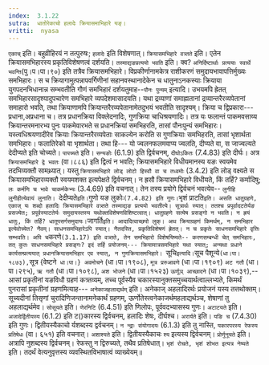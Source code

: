 ```yaml
---
index:  3.1.22
sutra:  धातोरेकाचो हलादेः क्रियासमाभिहारे यङ्।
vritti:  nyasa
---
```


`एकाच्` इति। बहुव्रीहिरयं न तत्पुरुषः; `हलादेः` इति विशेषणात्। `क्रियासमभिहारे वत्र्तते` इति। एतेन क्रियासमभिहारस्य प्रकृतिविशेषणत्वं दर्शयति। `तस्माद्यङप्रत्ययो भवति` इति। क्व? `अनिर्दिष्टार्थाः प्रत्ययाः स्वार्थे भवन्ति`(पु।प।पा।९०) इति तत्रैव क्रियासमभिहारे। विप्रकीर्णानामकेत्र राशीकरणं समुदायभावापत्तिर्मुख्यः समभिहारः। स च क्रियागामुत्पन्नापवर्गिणीनां सहानवस्थानादेकेन च धातुनाऽनकस्याः क्रियाया युगपदनभिधानान्न सम्भवतीति गौणं समभिहारं दर्शयतुमाह--`पौनः पुन्यम्` इत्यादि। उभयमपि ह्रेतत् समभिहारसादृश्यादुपचारेण समभिहारे व्यपदेशमासादयति। यथा द्रव्याणां समाह्मतानां द्रव्यान्तरैरव्यपेतानां समाहारो भवति, तथा क्रियाणामपि क्रियान्तरैरव्यपेतानामेतदुभयं भवतीति सादृश्यम्। क्रिया च द्विप्रकारा--- प्रधाना,अप्रधाना च। तत्र प्रधानक्रिया विक्लेदनादिः, गुणक्रिया चाधिश्रयणादिः। तत्र यः फलान्तं पाकमवसाय्य क्रियान्तरमनारभ्य पुनः पाकमेवारभते स प्रधानक्रियां समभिहरति, तासां पौनःपुन्यं समभिहारः। यस्त्वधिश्रयणादीरेव क्रियाः क्रियान्तरैरव्यपेताः साकल्येन करोति स गुणक्रियाः समभिहरति, तासां भृशार्थता समभिहारः। फलातिरेको वा भृशार्थता। तथा हि--- यो ज्वलनफलमवाप्य ज्वलति, दीप्यते वा, स जाज्वल्यते देदीप्यते इति चोच्यते। `पापच्यते` इति। `सन्यङोः` (6.1.9) इति द्विर्वचनम्, `दीघोऽकितः` (7.4.83) इति दीर्घः। अत्र `क्रियासमभिहारे द्वे भवतः` (वा।८८६) इति द्वित्वं न भवति; क्रियासमभिहारे विधीयमानस्य यङः स्वयमेव तदभिव्यक्तौ सामथ्र्यात्। यस्तु `क्रियासमभिहारे लोड् लोटो हिस्वौ वा च तध्वमोः` (3.4.2) इति लोड् वक्ष्यते स क्रियासमभिहारव्यक्तौ स्वयमशक्त इत्यपेक्षते द्विर्वचनम्। न ह्रसौ क्रियासमभिहारे विधीयते, किं तर्हि? कर्मादिषु; `लः कर्मणि च भावे चाकर्मकेभ्यः` (3.4.69) इति वचनात्। तेन तस्य प्रयोगे द्विर्वचनं भवत्येव-- `लुनीहि लुनीहीत्येवायं लुनाति। `देदीप्यते` इति। `गुणो यङ लुकोः` (7.4.82) इति गुणः।
`भृशं प्राटति` इति। असति धातुग्रहणे, एकाज् यः शब्दो हलादिः क्रियासमभिहारे वत्र्तते तस्माद्यङ प्रत्ययो भवतीत्ये। सूत्रार्थः स्यात्। ततश्च प्रपूर्वादटतेर्यङ प्रसज्येत; प्रपूर्वस्याटतेर्यः समुदायस्तस्य यथोक्तविशेषणविशिष्टत्वात्। धातुग्रहणे सत्येष प्रसङ्गो न भवति। न ह्रयं धातुः, किं तर्हि? धातूपसर्गसमुदायः। `जागर्ति` इति। आदादित्वाच्छपो लुक्। अथ क्रियाग्रहणं किमर्थम्, न समभिहार इत्येवोच्येत? नैवम्। साधनसमभिहारेऽपि स्यात्। नैतदस्ति, प्रकृतिविशेषणं ह्रेतत्। न च प्रकृतेः साधनसमभिहारे वृत्तिः सम्भवति। अपि च `करणे` (3.1.17) इति वत्र्तते, तेन समभिहारो विशेषयिष्यते-- करणसम्बन्धी चेत् समभिहारः, तत् कुतः साधनसमभिहारे प्रसङ्गः? इदं तर्हि प्रयोजनम्--- क्रियामात्रसमभिहारे यथा स्यात्; अन्यथा प्रधाने कार्यसम्प्रत्ययात् प्रधानक्रियासमभिहार एव स्यात्, न गुणक्रियासमभिहारे। 
`सूचि` इत्यादि। `सूच पैशून्ये` (धा।पा।१८७३), `सूत्र {वेष्टने` धा।पा।} अवमोचने` (धा।पा।१९०८), `मूत्र प्ररुआवणे` (धा।पा।१९०९) `अट गतौ` (धा।पा।२९५), `ऋ गतौ` (धा।पा।१०९८), `अश भोजने` (धा।पा।१५२३) `ऊर्णूञ् आच्छादने` (धा।पा।१०३९),-- आसां प्रकृतीनां यङविधौ ग्रहणं कत्र्तव्यम्, तच्च पूर्वस्यैव चकारस्यानुक्तसमुच्चयार्थत्वाल्लभ्यते, किमर्थं पुनरासां प्रकृतीनां ग्रहणमित्याह--- `अनेकाजहलाद्यर्थम्` इति। अनेकाज् अहलादिरर्थः प्रयोजनं यस्य तत्तथोक्तम्। सूच्यदीनां तिसृणां चुरादिणिजन्तानामनेकार्थं ग्रहणम्, ऊर्णोतेस्त्वनेकाजर्थमहलाद्यर्थञ्च, शेषाणां तु अहलाद्यर्थमेव। `सोसूयते` इति। `णेरनिटि` (6.4.51) इति णिलोपः, पूर्ववदभ्यासस्य गुणः। `अटाटयते` इति। `अजादेर्द्वितीयस्य` (6.1.2) इति ट()कारस्य द्विर्वचनम्, हलादिः शेषः, दीर्घश्च। `अरार्यते` इति। `यङि च` (7.4.30) इति गुणः। द्वितीयस्यैकाचो र्यशब्दस्य द्वर्वचनम्। `न न्द्राः संयोगादयः` (6.1.3) इति तु नास्ति, `यकारपरस्य रेफस्य प्रतिषेधः` (वा। ६५१) इति वचनात्। `अशाश्यते` इति। द्वितीयस्यैकाचः `श्य` इत्यस्य द्विर्वचनम्। `प्रोर्णुनूयते` इति। अत्रापि नुशब्दस्य द्विर्वचनम्। रेफस्तु न द्विरुच्यते, तथैव प्रतिषेधात्। `भृशं रोचते, भृशं शोभत इत्यत्र नेष्यते` इति। तदर्थं वेत्यनुवृत्तस्य व्यवस्थितविभाषात्वं व्याख्येयम्॥
